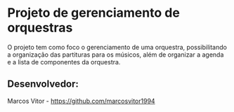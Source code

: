 # Projeto de gerenciamento de orquestras

O projeto tem como foco o gerenciamento de uma orquestra, possibilitando a organização das partituras para os músicos, além de organizar a agenda e a lista de componentes da orquestra.

## Desenvolvedor: 

Marcos Vitor - https://github.com/marcosvitor1994


